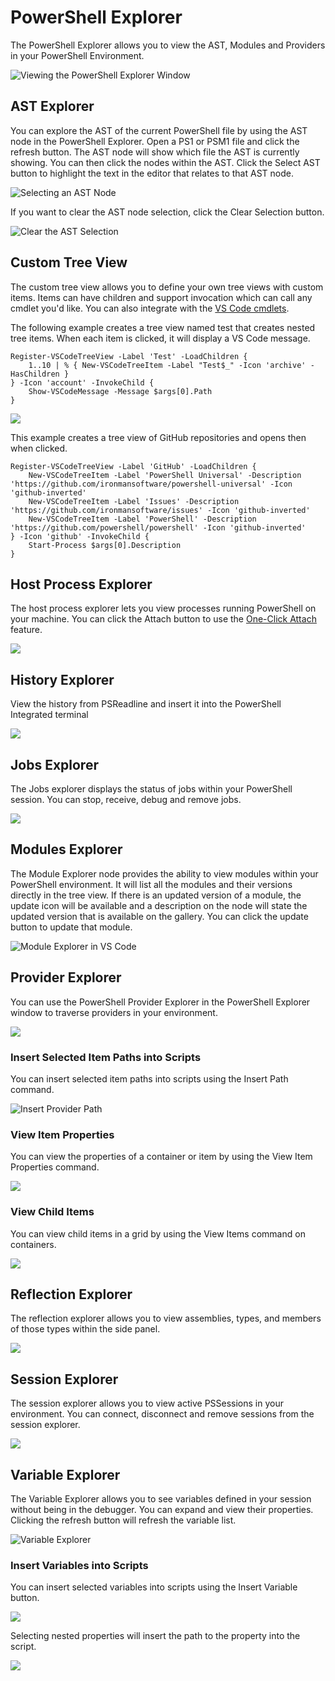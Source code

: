 # PowerShell Explorer

The PowerShell Explorer allows you to view the AST, Modules and Providers in your PowerShell Environment.

![Viewing the PowerShell Explorer Window](../../.gitbook/assets/image%20%2813%29.png)

## AST Explorer

You can explore the AST of the current PowerShell file by using the AST node in the PowerShell Explorer. Open a PS1 or PSM1 file and click the refresh button. The AST node will show which file the AST is currently showing. You can then click the nodes within the AST. Click the Select AST button to highlight the text in the editor that relates to that AST node. 

![Selecting an AST Node](../../.gitbook/assets/show-ast.PNG)

If you want to clear the AST node selection, click the Clear Selection button. 

![Clear the AST Selection](../../.gitbook/assets/clear-ast.PNG)

## Custom Tree View

The custom tree view allows you to define your own tree views with custom items. Items can have children and support invocation which can call any cmdlet you'd like. You can also integrate with the [VS Code cmdlets](automating-visual-studio-code.md).

The following example creates a tree view named test that creates nested tree items. When each item is clicked, it will display a VS Code message. 

```text
Register-VSCodeTreeView -Label 'Test' -LoadChildren {
    1..10 | % { New-VSCodeTreeItem -Label "Test$_" -Icon 'archive' -HasChildren } 
} -Icon 'account' -InvokeChild {
    Show-VSCodeMessage -Message $args[0].Path
}
```

![](../../.gitbook/assets/customtreeview.gif)

This example creates a tree view of GitHub repositories and opens then when clicked.

```text
Register-VSCodeTreeView -Label 'GitHub' -LoadChildren {
    New-VSCodeTreeItem -Label 'PowerShell Universal' -Description 'https://github.com/ironmansoftware/powershell-universal' -Icon 'github-inverted'
    New-VSCodeTreeItem -Label 'Issues' -Description 'https://github.com/ironmansoftware/issues' -Icon 'github-inverted'
    New-VSCodeTreeItem -Label 'PowerShell' -Description 'https://github.com/powershell/powershell' -Icon 'github-inverted'
} -Icon 'github' -InvokeChild {
    Start-Process $args[0].Description
}
```

## Host Process Explorer

The host process explorer lets you view processes running PowerShell on your machine. You can click the Attach button to use the [One-Click Attach](debugging/one-click-attach.md) feature. 

![](../../.gitbook/assets/image%20%2857%29.png)

## History Explorer 

View the history from PSReadline and insert it into the PowerShell Integrated terminal

![](../../.gitbook/assets/image%20%287%29.png)

## Jobs Explorer 

The Jobs explorer displays the status of jobs within your PowerShell session. You can stop, receive, debug and remove jobs.

![](../../.gitbook/assets/image%20%2868%29.png)

## Modules Explorer

The Module Explorer node provides the ability to view modules within your PowerShell environment. It will list all the modules and their versions directly in the tree view. If there is an updated version of a module, the update icon will be available and a description on the node will state the updated version that is available on the gallery. You can click the update button to update that module. 

![Module Explorer in VS Code](../../.gitbook/assets/modules.PNG)

## Provider Explorer

You can use the PowerShell Provider Explorer in the PowerShell Explorer window to traverse providers in your environment. 

![](../../.gitbook/assets/providers.PNG)

### Insert Selected Item Paths into Scripts

You can insert selected item paths into scripts using the Insert Path command.

![Insert Provider Path](../../.gitbook/assets/insert-path.gif)

### View Item Properties

You can view the properties of a container or item by using the View Item Properties command. 

![](../../.gitbook/assets/get-itemproperties.gif)

### View Child Items

You can view child items in a grid by using the View Items command on containers. 

![](../../.gitbook/assets/get-childitem.gif)

## Reflection Explorer

The reflection explorer allows you to view assemblies, types, and members of those types within the side panel. 

![](../../.gitbook/assets/image%20%2867%29.png)

## Session Explorer

The session explorer allows you to view active PSSessions in your environment. You can connect, disconnect and remove sessions from the session explorer. 

![](../../.gitbook/assets/image%20%2847%29.png)



## Variable Explorer

The Variable Explorer allows you to see variables defined in your session without being in the debugger. You can expand and view their properties. Clicking the refresh button will refresh the variable list. 

![Variable Explorer](../../.gitbook/assets/variables.png)

### Insert Variables into Scripts

You can insert selected variables into scripts using the Insert Variable button. 

![](../../.gitbook/assets/image%20%2855%29.png)

Selecting nested properties will insert the path to the property into the script.

![](../../.gitbook/assets/insert-variable.gif)

